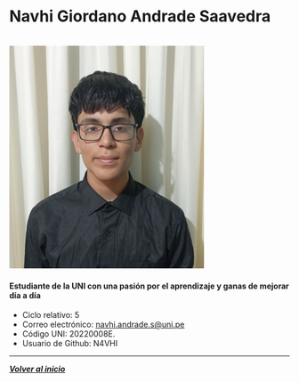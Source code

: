 # Navhi Giordano Andrade Saavedra
<br>
<link rel="stylesheet" type="text/css" href="estilos.css">
<img src="Andrade.jpg" width="350" height="400" class="borde-oleado"><br>


#### Estudiante de la UNI con una pasión por el aprendizaje y ganas de mejorar día a día
- Ciclo relativo: 5
- Correo electrónico: navhi.andrade.s@uni.pe
- Código UNI: 20220008E.
- Usuario de Github: N4VHI
---
***[Volver al inicio](../../README.md)***